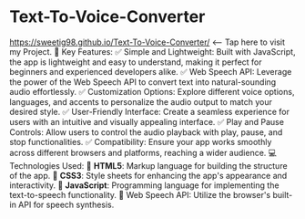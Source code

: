 # Text-To-Voice-Converter
https://sweetig98.github.io/Text-To-Voice-Converter/  <-- Tap here to visit my Project.
🌟 Key Features:
✅ Simple and Lightweight: Built with JavaScript, the app is lightweight and easy to understand, making it perfect for beginners and experienced developers alike.
✅ Web Speech API: Leverage the power of the Web Speech API to convert text into natural-sounding audio effortlessly.
✅ Customization Options: Explore different voice options, languages, and accents to personalize the audio output to match your desired style.
✅ User-Friendly Interface: Create a seamless experience for users with an intuitive and visually appealing interface.
✅ Play and Pause Controls: Allow users to control the audio playback with play, pause, and stop functionalities.
✅ Compatibility: Ensure your app works smoothly across different browsers and platforms, reaching a wider audience.
💻 Technologies Used:
🔹 **HTML5**: Markup language for building the structure of the app.
🔹 **CSS3**: Style sheets for enhancing the app's appearance and interactivity.
🔹 **JavaScript**: Programming language for implementing the text-to-speech functionality.
🔹 Web Speech API: Utilize the browser's built-in API for speech synthesis.

